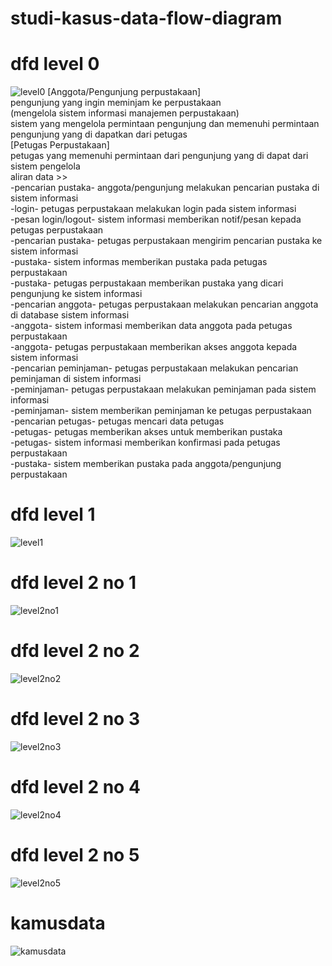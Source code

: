 # studi-kasus-data-flow-diagram
# dfd level 0
![level0](img/Ripa.jpg)
[Anggota/Pengunjung perpustakaan]<br>
pengunjung yang ingin meminjam ke perpustakaan<br>
(mengelola sistem informasi manajemen perpustakaan)<br>
sistem yang mengelola permintaan pengunjung dan memenuhi permintaan pengunjung yang di dapatkan dari petugas<br>
[Petugas Perpustakaan]<br>
petugas yang memenuhi permintaan dari pengunjung yang di dapat dari sistem pengelola<br>
aliran data >><br>
-pencarian pustaka- anggota/pengunjung melakukan pencarian pustaka di sistem informasi<br>
-login- petugas perpustakaan melakukan login pada sistem informasi<br>
-pesan login/logout- sistem informasi memberikan notif/pesan kepada petugas perpustakaan<br>
-pencarian pustaka- petugas perpustakaan mengirim pencarian pustaka ke sistem informasi<br>
-pustaka- sistem informas memberikan pustaka pada petugas perpustakaan<br>
-pustaka- petugas perpustakaan memberikan pustaka yang dicari pengunjung ke sistem informasi<br>
-pencarian anggota- petugas perpustakaan melakukan pencarian anggota di database sistem informasi<br>
-anggota- sistem informasi memberikan data anggota pada petugas perpustakaan<br>
-anggota- petugas perpustakaan memberikan akses anggota kepada sistem informasi<br>
-pencarian peminjaman- petugas perpustakaan melakukan pencarian peminjaman di sistem informasi<br>
-peminjaman- petugas perpustakaan melakukan peminjaman pada sistem informasi<br>
-peminjaman- sistem memberikan peminjaman ke petugas perpustakaan<br>
-pencarian petugas- petugas mencari data petugas<br>
-petugas- petugas memberikan akses untuk memberikan pustaka<br>
-petugas- sistem informasi memberikan konfirmasi pada petugas perpustakaan<br>
-pustaka- sistem memberikan pustaka pada anggota/pengunjung perpustakaan<br>

# dfd level 1
![level1](img/Rip.jpg)

# dfd level 2 no 1
![level2no1](img/ke-1-lvl-2.jpg)

# dfd level 2 no 2
![level2no2](img/ke-2.jpeg)

# dfd level 2 no 3
![level2no3](img/ke-3.jpeg)

# dfd level 2 no 4
![level2no4](img/baru.jpeg)

# dfd level 2 no 5
![level2no5](img/petugas.jpeg)

# kamusdata
![kamusdata](img/kamusdataasli.jpeg) 